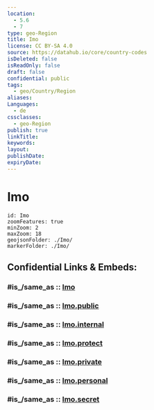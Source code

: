```yaml
---
location:
  - 5.6
  - 7
type: geo-Region
title: Imo
license: CC BY-SA 4.0
source: https://datahub.io/core/country-codes
isDeleted: false
isReadOnly: false
draft: false
confidential: public
tags:
  - geo/Country/Region
aliases:
Languages:
  - de
cssclasses:
  - geo-Region
publish: true
linkTitle:
keywords:
layout:
publishDate:
expiryDate:
---
```


# Imo

```leaflet
id: Imo
zoomFeatures: true 
minZoom: 2 
maxZoom: 18
geojsonFolder: ./Imo/
markerFolder: ./Imo/
```


## Confidential Links & Embeds: 

### #is_/same_as :: [Imo](/_Standards/Earth/Continent/Africa/Africa~Central/Nigeria/Zones~Nigeria/Nigeria~South-East/Imo.md) 

### #is_/same_as :: [Imo.public](/_public/Earth/Continent/Africa/Africa~Central/Nigeria/Zones~Nigeria/Nigeria~South-East/Imo.public.md) 

### #is_/same_as :: [Imo.internal](/_internal/Earth/Continent/Africa/Africa~Central/Nigeria/Zones~Nigeria/Nigeria~South-East/Imo.internal.md) 

### #is_/same_as :: [Imo.protect](/_protect/Earth/Continent/Africa/Africa~Central/Nigeria/Zones~Nigeria/Nigeria~South-East/Imo.protect.md) 

### #is_/same_as :: [Imo.private](/_private/Earth/Continent/Africa/Africa~Central/Nigeria/Zones~Nigeria/Nigeria~South-East/Imo.private.md) 

### #is_/same_as :: [Imo.personal](/_personal/Earth/Continent/Africa/Africa~Central/Nigeria/Zones~Nigeria/Nigeria~South-East/Imo.personal.md) 

### #is_/same_as :: [Imo.secret](/_secret/Earth/Continent/Africa/Africa~Central/Nigeria/Zones~Nigeria/Nigeria~South-East/Imo.secret.md)

